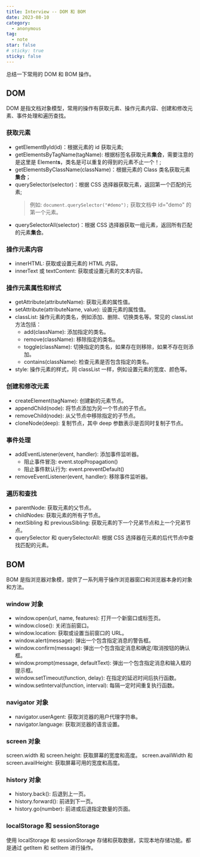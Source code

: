 ```yaml
---
title: Interview -- DOM 和 BOM
date: 2023-08-10
category:
  - anonymous
tag:
  - note
star: false
# sticky: true
sticky: false
---
```


总结一下常用的 DOM 和 BOM 操作。

## DOM

DOM 是指文档对象模型，常用的操作有获取元素、操作元素内容、创建和修改元素、事件处理和遍历查找。

### 获取元素

- getElementById(id)：根据元素的 id 获取元素;
- getElementsByTagName(tagName): 根据标签名获取元素**集合**，需要注意的是这里是 Element**s**，类名是可以重复的得到的元素不止一个！;
- getElementsByClassName(className)：根据元素的 Class 类名获取元素**集合**；
- querySelector(selector)：根据 CSS 选择器获取元素，返回第一个匹配的元素;
  > 例如: `document.querySelector("#demo");` 获取文档中 id="demo" 的第一个元素。
- querySelectorAll(selector)：根据 CSS 选择器获取一组元素，返回所有匹配的元素**集合**。

### 操作元素内容

- innerHTML: 获取或设置元素的 HTML 内容。
- innerText 或 textContent: 获取或设置元素的文本内容。

### 操作元素属性和样式

- getAttribute(attributeName): 获取元素的属性值。
- setAttribute(attributeName, value): 设置元素的属性值。
- classList: 操作元素的类名，例如添加、删除、切换类名等。常见的 classList 方法包括：
  - add(className): 添加指定的类名。
  - remove(className): 移除指定的类名。
  - toggle(className): 切换指定的类名，如果存在则移除，如果不存在则添加。
  - contains(className): 检查元素是否包含指定的类名。
- style: 操作元素的样式，同 classList 一样，例如设置元素的宽度、颜色等。

### 创建和修改元素

- createElement(tagName): 创建新的元素节点。
- appendChild(node): 将节点添加为另一个节点的子节点。
- removeChild(node): 从父节点中移除指定的子节点。
- cloneNode(deep): 复制节点，其中 deep 参数表示是否同时复制子节点。

### 事件处理

- addEventListener(event, handler): 添加事件监听器。
  - 阻止事件冒泡: event.stopPropagation()
  - 阻止事件默认行为: event.preventDefault()
- removeEventListener(event, handler): 移除事件监听器。

### 遍历和查找

- parentNode: 获取元素的父节点。
- childNodes: 获取元素的所有子节点。
- nextSibling 和 previousSibling: 获取元素的下一个兄弟节点和上一个兄弟节点。
- querySelector 和 querySelectorAll: 根据 CSS 选择器在元素的后代节点中查找匹配的元素。

## BOM

BOM 是指浏览器对象模，提供了一系列用于操作浏览器窗口和浏览器本身的对象和方法。

### window 对象

- window.open(url, name, features): 打开一个新窗口或标签页。
- window.close(): 关闭当前窗口。
- window.location: 获取或设置当前窗口的 URL。
- window.alert(message): 弹出一个包含指定消息的警告框。
- window.confirm(message): 弹出一个包含指定消息和确定/取消按钮的确认框。
- window.prompt(message, defaultText): 弹出一个包含指定消息和输入框的提示框。
- window.setTimeout(function, delay): 在指定的延迟时间后执行函数。
- window.setInterval(function, interval): 每隔一定时间重复执行函数。

### navigator 对象

- navigator.userAgent: 获取浏览器的用户代理字符串。
- navigator.language: 获取浏览器的语言设置。

### screen 对象

screen.width 和 screen.height: 获取屏幕的宽度和高度。
screen.availWidth 和 screen.availHeight: 获取屏幕可用的宽度和高度。

### history 对象

- history.back(): 后退到上一页。
- history.forward(): 前进到下一页。
- history.go(number): 前进或后退指定数量的页面。

### localStorage 和 sessionStorage

使用 localStorage 和 sessionStorage 存储和获取数据，实现本地存储功能。都是通过 getItem 和 setItem 进行操作。
